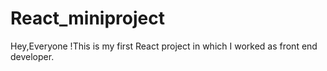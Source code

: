 # React_miniproject
Hey,Everyone !This is my first React project  in which I worked as front end developer.
